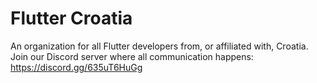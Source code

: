 # Flutter Croatia

An organization for all Flutter developers from, or affiliated with, Croatia.
Join our Discord server where all communication happens: https://discord.gg/635uT6HuGg
